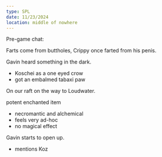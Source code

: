```yaml
---
type: SPL
date: 11/23/2024 
location: middle of nowhere
---
```


Pre-game chat:

Farts come from buttholes, Crippy once farted from his penis.

Gavin heard something in the dark. 
- Koschei as a one eyed crow
- got an embalmed tabaxi paw


On our raft on the way to Loudwater.

potent enchanted item
- necromantic and alchemical
- feels very ad-hoc
- no magical effect


Gavin starts to open up. 
- mentions Koz
